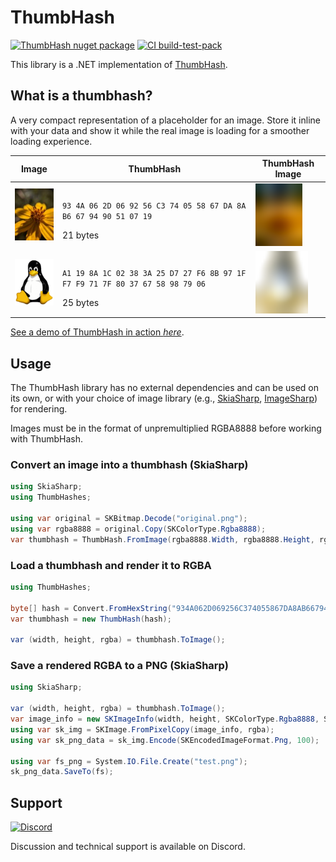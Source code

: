 # ThumbHash

[![ThumbHash nuget package](https://img.shields.io/nuget/v/ThumbHash.svg?style=flat)](https://www.nuget.org/packages/ThumbHash)
[![CI build-test-pack](https://github.com/jzebedee/ThumbHash/actions/workflows/ci.yml/badge.svg)](https://github.com/jzebedee/ThumbHash/actions/workflows/ci.yml)

This library is a .NET implementation of [ThumbHash](https://github.com/evanw/thumbhash).

## What is a thumbhash?

A very compact representation of a placeholder for an image. Store it inline with your data and show it while the real image is loading for a smoother loading experience.

|Image|ThumbHash|ThumbHash Image|
|-----|---------|---------------|
|![Flower](assets/flower.jpg)|<p>`93 4A 06 2D 06 92 56 C3 74 05 58 67 DA 8A B6 67 94 90 51 07 19`</p>21 bytes|<img alt="Flower ThumbHash" src="/assets/flower_thumbhash_rust.png" width=75 height=100>|
|![Tux](assets/tux.png)|<p>`A1 19 8A 1C 02 38 3A 25 D7 27 F6 8B 97 1F F7 F9 71 7F 80 37 67 58 98 79 06`</p>25 bytes|<img alt="Tux ThumbHash" src="/assets/tux_thumbhash_rust.png" width=84 height=100>|

[See a demo of ThumbHash in action _here_](https://evanw.github.io/thumbhash/).

## Usage

The ThumbHash library has no external dependencies and can be used on its own, or with your choice of image library (e.g., [SkiaSharp](https://github.com/mono/SkiaSharp), [ImageSharp](https://github.com/SixLabors/ImageSharp)) for rendering.

Images must be in the format of unpremultiplied RGBA8888 before working with ThumbHash.

### Convert an image into a thumbhash (SkiaSharp)
```csharp
using SkiaSharp;
using ThumbHashes;

using var original = SKBitmap.Decode("original.png");
using var rgba8888 = original.Copy(SKColorType.Rgba8888);
var thumbhash = ThumbHash.FromImage(rgba8888.Width, rgba8888.Height, rgba8888.GetPixelSpan());
```

### Load a thumbhash and render it to RGBA
```csharp
using ThumbHashes;

byte[] hash = Convert.FromHexString("934A062D069256C374055867DA8AB6679490510719");
var thumbhash = new ThumbHash(hash);

var (width, height, rgba) = thumbhash.ToImage();
```

### Save a rendered RGBA to a PNG (SkiaSharp)
```csharp
using SkiaSharp;

var (width, height, rgba) = thumbhash.ToImage();
var image_info = new SKImageInfo(width, height, SKColorType.Rgba8888, SKAlphaType.Unpremul);
using var sk_img = SKImage.FromPixelCopy(image_info, rgba);
using var sk_png_data = sk_img.Encode(SKEncodedImageFormat.Png, 100);

using var fs_png = System.IO.File.Create("test.png");
sk_png_data.SaveTo(fs);
```

## Support

[![Discord](https://img.shields.io/discord/359127425558249482)](https://discord.gg/FkRPyz6kcD)

Discussion and technical support is available on Discord.
